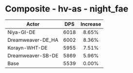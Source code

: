 # Composite - hv-as - night_fae
| Actor | DPS | Increase |
|---|:---:|:---:|
|Niya-GI-DE|6018|8.65%|
|Dreamweaver-DE_HA|6002|8.36%|
|Korayn-WHT-DE|5955|7.51%|
|Dreamweaver-SB-DE|5869|5.96%|
|Base|5539|0.00%|
